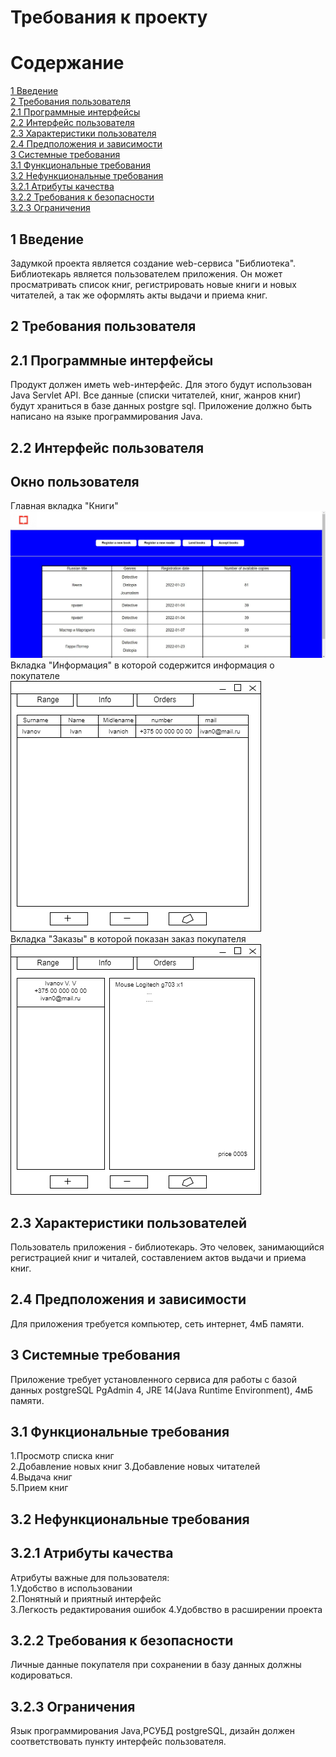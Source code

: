 # Требования к проекту 
# Содержание 
[1 Введение](https://github.com/vladichek12/TRITPO/blob/main/README.md#1-введение)  
[2 Требования пользователя](https://github.com/vladichek12/TRITPO/blob/main/README.md#2-требования-пользователя)  
[2.1 Программные интерфейсы](https://github.com/vladichek12/TRITPO/blob/main/README.md#21-программные-интерфейсы)  
[2.2 Интерфейс пользователя](https://github.com/vladichek12/TRITPO/blob/main/README.md#22-интерфейс-пользователя)  
[2.3 Характеристики пользователя](https://github.com/vladichek12/TRITPO/blob/main/README.md#23-характеристики-пользователей)  
[2.4 Предположения и зависимости](https://github.com/vladichek12/TRITPO/blob/main/README.md#24-предположения-и-зависимости)  
[3 Системные требования](https://github.com/vladichek12/TRITPO/blob/main/README.md#3-системные-требования)  
[3.1 Функциональные требования](https://github.com/vladichek12/TRITPO/blob/main/README.md#31-функциональные-требования)  
[3.2 Нефункциональные требования](https://github.com/vladichek12/TRITPO/blob/main/README.md#32-нефункциональные-требования)  
[3.2.1 Атрибуты качества](https://github.com/vladichek12/TRITPO/blob/main/README.md#321-атрибуты-качества)  
[3.2.2 Требования к безопасности](https://github.com/vladichek12/TRITPO/blob/main/README.md#322-требования-к-безопасности)  
[3.2.3 Ограничения](https://github.com/vladichek12/TRITPO/README.md#323-ограничения)
## 1 Введение  
Задумкой проекта является создание web-сервиса "Библиотека". Библиотекарь является пользователем приложения. Он может просматривать список книг, регистрировать новые книги и новых читателей, а так же оформлять акты выдачи и приема книг. 
## 2 Требования пользователя  
## 2.1 Программные интерфейсы 
Продукт должен иметь web-интерфейс. Для этого будут использован Java Servlet API. Все данные  (списки читателей, книг, жанров книг) будут храниться в базе данных postgre sql. Приложение должно быть написано на языке программирования Java.  
## 2.2 Интерфейс пользователя  
## Окно пользователя  
Главная вкладка "Книги"  
![](https://github.com/vladichek12/TRITPO/blob/main/sapmples/main.jpg)  
Вкладка "Информация" в которой содержится информация о покупателе  
![](https://github.com/BSUIRstudent/TRITPO_LAB2/blob/main/mockups/%D0%BC%D0%BE%D0%BA%D0%B0%D0%BF2.png)  
Вкладка "Заказы" в которой показан заказ покупателя  
![](https://github.com/BSUIRstudent/TRITPO_LAB2/blob/main/mockups/%D0%BC%D0%BE%D0%BA%D0%B0%D0%BF3.png)  
## 2.3 Характеристики пользователей  
Пользователь приложения - библиотекарь. Это человек, занимающийся регистрацией книг и читалей, составлением актов выдачи и приема книг.
## 2.4 Предположения и зависимости 
Для приложения требуется компьютер, сеть интернет, 4мБ памяти.
## 3 Системные требования  
Приложение требует установленного сервиcа для работы с базой данных postgreSQL PgAdmin 4, JRE 14(Java Runtime Environment), 4мБ памяти.
## 3.1 Функциональные требования 
1.Просмотр списка книг  
2.Добавление новых книг
3.Добавление новых читателей  
4.Выдача книг  
5.Прием книг  
## 3.2 Нефункциональные требования  
## 3.2.1 Атрибуты качества
Атрибуты важные для пользователя:  
1.Удобство в использовании  
2.Понятный и приятный интерфейс   
3.Легкость редактирования ошибок
4.Удобвство в расширении проекта
## 3.2.2 Требования к безопасности  
Личные данные покупателя при сохранении в базу данных должны кодироваться. 
## 3.2.3 Ограничения    
Язык программирования Java,РСУБД postgreSQL, дизайн должен соответствовать пункту интерфейс пользователя.

